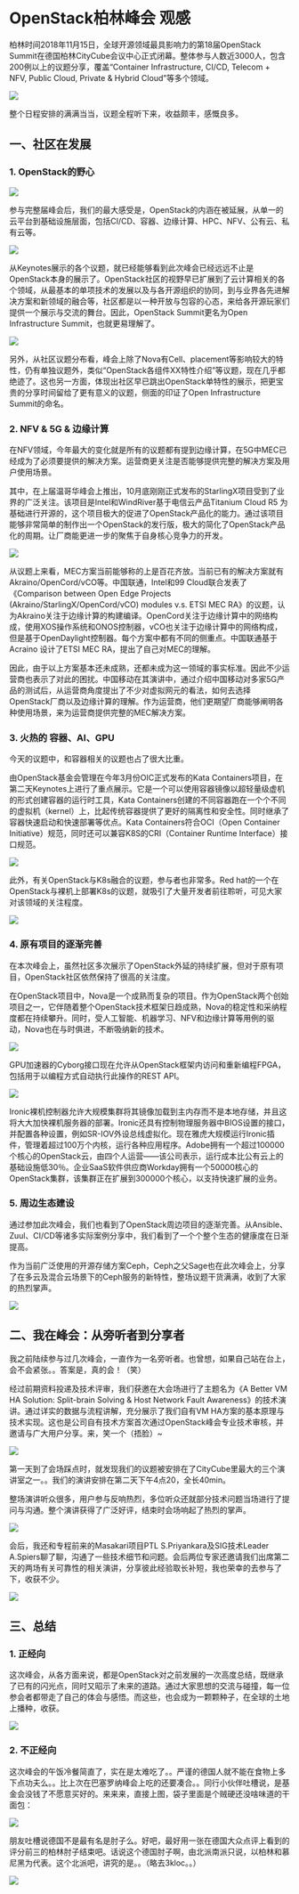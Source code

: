 # OpenStack柏林峰会 观感

柏林时间2018年11月15日，全球开源领域最具影响力的第18届OpenStack Summit在德国柏林CityCube会议中心正式闭幕。整体参与人数近3000人，包含200例以上的议题分享，覆盖“Container Infrastructure, CI/CD, Telecom + NFV, Public Cloud, Private & Hybrid Cloud”等多个领域。

![](images/berlin_01.png)

整个日程安排的满满当当，议题全程听下来，收益颇丰，感慨良多。

## 一、社区在发展

### 1. OpenStack的野心

![](images/berlin_02.png)

参与完整届峰会后，我们的最大感受是，OpenStack的内涵在被延展，从单一的云平台到基础设施层面，包括CI/CD、容器、边缘计算、HPC、NFV、公有云、私有云等。

![](images/berlin_03.png)

从Keynotes展示的各个议题，就已经能够看到此次峰会已经远远不止是OpenStack本身的展示了。OpenStack社区的视野早已扩展到了云计算相关的各个领域，从最基本的单项技术的发展以及与各开源组织的协同，到与业界各先进解决方案和新领域的融合等，社区都是以一种开放与包容的心态，来给各开源玩家们提供一个展示与交流的舞台。因此，OpenStack Summit更名为Open Infrastructure Summit，也就更易理解了。

![](images/berlin_04.png)

另外，从社区议题分布看，峰会上除了Nova有Cell、placement等影响较大的特性，仍有单独议题外，类似“OpenStack各组件XX特性介绍”等议题，现在几乎都绝迹了。这也另一方面，体现出社区早已跳出OpenStack单特性的展示，把更宝贵的分享时间留给了更有意义的议题，侧面的印证了Open Infrastructure Summit的命名。

### 2. NFV & 5G & 边缘计算

在NFV领域，今年最大的变化就是所有的议题都有提到边缘计算，在5G中MEC已经成为了必须要提供的解决方案。运营商更关注是否能够提供完整的解决方案及用户使用场景。

其中，在上届温哥华峰会上推出，10月底刚刚正式发布的StarlingX项目受到了业界的广泛关注。该项目是Intel和WindRiver基于电信云产品Titanium Cloud R5 为基础进行开源的，这个项目极大的促进了OpenStack产品化的能力。通过该项目能够非常简单的制作出一个OpenStack的发行版，极大的简化了OpenStack产品化的周期。让厂商能更进一步的聚焦于自身核心竞争力的开发。

![](images/berlin_05.png)

从议题上来看，MEC方案当前能够称的上是百花齐放。当前已有的解决方案就有Akraino/OpenCord/vCO等。中国联通，Intel和99 Cloud联合发表了《Comparison between Open Edge Projects (Akraino/StarlingX/OpenCord/vCO) modules v.s. ETSI MEC RA》的议题，认为Akraino关注于边缘计算的构建编译。OpenCord关注于边缘计算中的网络构成，使用XOS操作系统和ONOS控制器，vCO也关注于边缘计算中的网络构成，但是基于OpenDaylight控制器。每个方案中都有不同的侧重点。中国联通基于Acraino 设计了ETSI MEC RA，提出了自己对MEC的理解。

因此，由于以上方案基本还未成熟，还都未成为这一领域的事实标准。因此不少运营商也表示了对此的困扰。中国移动在其演讲中，通过介绍中国移动对多家5G产品的测试后，从运营商角度提出了不少对虚拟网元的看法，如何去选择OpenStack厂商以及边缘计算的理解。作为运营商，他们更期望厂商能够阐明各种使用场景，来为运营商提供完整的MEC解决方案。

### 3. 火热的 容器、AI、GPU

今天的议题中，和容器相关的议题也占了很大比重。

由OpenStack基金会管理在今年3月份OIC正式发布的Kata Containers项目，在第二天Keynotes上进行了重点展示。它是一个可以使用容器镜像以超轻量级虚机的形式创建容器的运行时工具，Kata Containers创建的不同容器跑在一个个不同的虚拟机（kernel）上，比起传统容器提供了更好的隔离性和安全性。同时继承了容器快速启动和快速部署等优点。Kata Containers符合OCI（Open Container Initiative）规范，同时还可以兼容K8S的CRI（Container Runtime Interface）接口规范。

![](images/berlin_06.png)

此外，有关OpenStack与K8s融合的议题，参与者也非常多。Red hat的一个在OpenStack与裸机上部署K8s的议题，就吸引了大量开发者前往聆听，可见大家对该领域的关注程度。

![](images/berlin_07.png)

### 4. 原有项目的逐渐完善

在本次峰会上，虽然社区多次展示了OpenStack外延的持续扩展，但对于原有项目，OpenStack社区依然保持了很高的关注度。

在OpenStack项目中，Nova是一个成熟而复杂的项目。作为OpenStack两个创始项目之一，它伴随着整个OpenStack技术框架日趋成熟，Nova的稳定性和采纳程度都在持续攀升。同时，受人工智能、机器学习、NFV和边缘计算等用例的驱动，Nova也在与时俱进，不断吸纳新的技术。

![](images/berlin_08.png)

GPU加速器的Cyborg接口现在允许从OpenStack框架内访问和重新编程FPGA，包括用于以编程方式自动执行此操作的REST API。

![](images/berlin_09.png)

Ironic裸机控制器允许大规模集群将其镜像加载到主内存而不是本地存储，并且这将大大加快裸机服务器的部署。Ironic还具有控制物理服务器中BIOS设置的接口，并配置各种设置，例如SR-IOV外设总线虚拟化。现在雅虎大规模运行Ironic插件，管理着超过100万个内核，运行各种应用程序。Adobe拥有一个超过100000个核心的OpenStack云，由四个人运营——该公司表示，运行成本比公有云上的基础设施低30％。企业SaaS软件供应商Workday拥有一个50000核心的OpenStack集群，该集群正在扩展到300000个核心，以支持快速扩展的业务。

### 5. 周边生态建设

通过参加此次峰会，我们也看到了OpenStack周边项目的逐渐完善。从Ansible、Zuul、CI/CD等诸多实际案例分享中，我们看到了一个个整个生态的健康度在日渐提高。

作为当前广泛使用的开源存储方案Ceph，Ceph之父Sage也在此次峰会上，分享了在多云及混合云场景下的Ceph服务的新特性，整场议题干货满满，收到了大家的热烈掌声。

![](images/berlin_10.png)

## 二、我在峰会：从旁听者到分享者

我之前陆续参与过几次峰会，一直作为一名旁听者。也曾想，如果自己站在台上，会不会紧张。。答案是，真的会！（笑）

经过前期资料投递及技术评审，我们获邀在大会场进行了主题名为《A Better VM HA Solution: Split-brain Solving & Host Network Fault Awareness》的技术演讲。通过详实的数据与流程讲解，充分展示了我们自有VM HA方案的基本原理与技术实现。这也是公司自有技术方案首次通过OpenStack峰会专业技术审核，并邀请与广大用户分享。来，笑一个（捂脸）\~

![](images/berlin_11.png)

第一天到了会场踩点时，就发现我们的议题被安排在了CityCube里最大的三个演讲室之一。。我们的演讲安排在第二天下午4点20，全长40min。

整场演讲听众很多，用户参与反响热烈，多位听众还就部分技术问题当场进行了提问与沟通。整个演讲获得了广泛好评，结束时会场响起了热烈的掌声。

![](images/berlin_12.png)

会后，我还和专程前来的Masakari项目PTL S.Priyankara及SIG技术Leader A.Spiers聊了聊，沟通了一些技术细节和问题。会后两位专家还邀请我们出席第二天的两场有关可靠性的相关演讲，分享彼此经验取长补短，我也荣幸的去参与了下，收获不少。

![](images/berlin_13.png)

## 三、总结

### 1. 正经向

这次峰会，从各方面来说，都是OpenStack对之前发展的一次高度总结，既继承了已有的闪光点，同时又昭示了未来的道路。通过大家思想的交流与碰撞，每一位参会者都带走了自己的体会与感悟。而这些，也会成为一颗颗种子，在全球的土地上播种，收获。

![](images/berlin_14.png)

### 2. 不正经向

这次峰会的午饭冷餐简直了，实在是太难吃了。。严谨的德国人就不能在食物上多下点功夫么。。比上次在巴塞罗纳峰会上吃的还要凑合。。同行小伙伴吐槽说，是基金会没钱了不愿意买好的。来来来，直接上图，袋子里面是个贼硬还没啥味道的干面包：

![](images/berlin_15.png)

朋友吐槽说德国不是最有名是肘子么。好吧，最好用一张在德国大众点评上看到的评分前三的柏林肘子结束吧。话说这个德国肘子啊，由北派南派只说，以柏林和慕尼黑为代表。这个北派吧，讲究的是。。（略去3kloc。。）

![](images/berlin_16.png)
